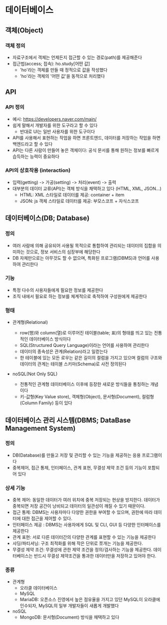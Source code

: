 # 데이터베이스
## 객체(Object)
### 객체 정의
- 자료구조에서 객체는 언제든지 접근할 수 있는 경로(path)를 제공해준다
- 접근법(access; 접속): ho.study[어떤 값]
  - 'ho'라는 객체를 만들 때 정적으로 값을 작성했다
  - 'ho'라는 객체의 '어떤 값'을 동적으로 처리했다

## API
### API 정의
- 예시: https://developers.naver.com/main/
- 쉽게 말해서 개발자를 위한 도구라고 할 수 있다
  - 반대로 UI는 일반 사용자를 위한 도구이다
- API를 사용해서 표현하는 작업을 하면 프론트엔드, 데이터를 저장하는 작업을 하면 백엔드라고 할 수 있다
- API는 다른 사람이 만들어 놓은 객체이다: 공식 문서를 통해 원하는 정보를 빠르게 습득하는 능력이 중요하다

### API의 상호작용 (interaction)
- 입력(getting) -> 가공(setting) -> 처리(event) -> 출력
- 대부분의 데이터 교류(API)는 객체 방식을 채택하고 있다 (HTML, XML, JSON...)
  - HTML: XML 스타일로 데이터를 제공: container + item
  - JSON: js 객체 스타일로 데이터를 제공: 부모스코프 + 자식스코프

## 데이터베이스(DB; Database)
### 정의
- 여러 사람에 의해 공유되어 사용될 목적으로 통합하여 관리되는 데이터의 집합을 의미하는 것으로, 정보 서비스의 심장부에 해당한다
- DB 자체만으로는 아무것도 할 수 없으며, 특화된 프로그램(DBMS)과 언어를 사용하여 관리한다

### 기능
- 특정 다수의 사용자들에게 필요한 정보를 제공한다
- 조직 내에서 필요로 하는 정보를 체계적으로 축적하여 구성원에게 제공한다

### 형태
- 관계형(Relational)
  - row(행)와 column(열)로 이루어진 테이블(table; 표)의 형태를 띄고 있는 전통적인 데이터베이스 방식이다
  - SQL(Structured Query Language)이라는 언어를 사용하여 관리한다
  - 데이터의 종속성은 관계(Relation)라고 일컫는다
  - 한 테이블에 있는 모든 로우는 같은 길이의 컬럼을 가지고 있으며 컬럼의 구조와 데이터의 관계는 테이블 스키마(Schema)로 사전 정의된다

- noSQL(Not Only SQL)
  - 전통적인 관계형 데이터베이스 이후에 등장한 새로운 방식들을 통칭하는 개념이다
  - 키-값형(Key Value store), 객체형(Object), 문서형(Document), 컬럼형(Column Family) 등이 있다

## 데이터베이스 관리 시스템(DBMS; DataBase Management System)
### 정의
- DB(Database)를 만들고 저장 및 관리할 수 있는 기능을 제공하는 응용 프로그램이다
- 중복제어, 접근 통제, 인터페이스, 관계 표현, 무결성 제약 조건 등의 기능이 포함되어 있다

### 상세 기능
- 중복 제어: 동일한 데이터가 여러 위치에 중복 저장되는 현상을 방지한다. 데이터가 중복되면 저장 공간이 낭비되고 데이터의 일관성이 깨질 수 있기 때문이다.
- 접근 통제: DBMS는 사용자마다 다양한 권한을 부여할 수 있으며, 권한에 따라 데이터에 대한 접근을 제어할 수 있다.
- 인터페이스 제공 : DBMS는 사용자에게 SQL 및 CLI, GUI 등 다양한 인터페이스를 제공한다
- 관계 표현: 서로 다른 데이터간의 다양한 관계를 표현할 수 있는 기능을 제공한다
- 샤딩/파티셔닝: 구조 최적화를 위해 작은 단위로 쪼개는 기능을 제공한다.
- 무결성 제약 조건: 무결성에 관한 제약 조건을 정의/검사하는 기능을 제공한다. 데이터베이스는 반드시 무결성 제약조건을 통과한 데이터만을 저장하고 있어야 한다.

### 종류
- 관계형
  - 오라클 데이터베이스
  - MySQL
  - MariaDB: 오픈소스 진영에서 높은 점유율을 가지고 있던 MySQL이 오라클에 인수되자, MySQL의 일부 개발자들이 새롭게 개발했다
- noSQL
  - MongoDB: 문서형(Document) 방식을 채택하고 있다